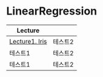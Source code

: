 # LinearRegression

|Lecture||
|------------|---|
|[Lecture1. Iris](https://github.com/HayeonKang01/ML/blob/LinearRegression/Lecture1.LinearRegression.ipynb) |테스트2|
|테스트1|테스트2|
|테스트1|테스트2|
